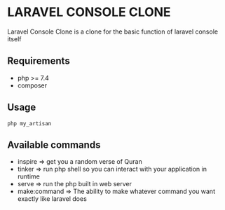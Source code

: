 # LARAVEL CONSOLE CLONE

Laravel Console Clone is a clone for the basic function of laravel console itself

## Requirements

* php >= 7.4 
* composer

## Usage
``php my_artisan``

## Available commands

* inspire => get you a random verse of Quran
* tinker => run php shell so you can interact with your application in runtime
* serve => run the php built in web server 
* make:command => The ability to make whatever command you want exactly like laravel does













